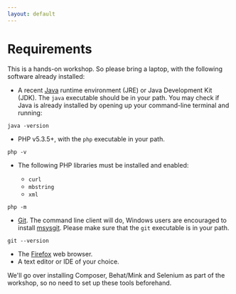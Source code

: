 ```yaml
---
layout: default
---
```

# Requirements

This is a hands-on workshop.
So please bring a laptop,  with the following software already installed:


* A recent [Java](https://www.java.com/en/download/) runtime environment (JRE) or Java Development Kit (JDK). The `java` executable should be in your path.
You may check if Java is already installed by opening up your command-line terminal and running:

```
java -version
```

* PHP v5.3.5+, with the `php` executable in your path.

```
php -v
```

* The following PHP libraries must be installed and enabled:

    * `curl`
    * `mbstring`
    * `xml`

```
php -m
```

* [Git](http://git-scm.com/). The command line client will do, Windows users are encouraged to install [msysgit](http://msysgit.github.io/). Please make sure that the `git` executable is in your path.

```
git --version
```

* The [Firefox](http://www.mozilla.org/en-US/firefox/new/) web browser.
* A text editor or IDE of your choice.


We'll go over installing Composer, Behat/Mink and Selenium as part of the workshop, so no need to set up these tools beforehand.
